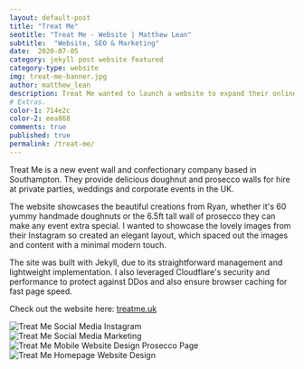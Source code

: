 ```yaml
---
layout: default-post
title: "Treat Me"
seotitle: "Treat Me - Website | Matthew Lean"
subtitle:  "Website, SEO & Marketing"
date:  2020-07-05
category: jekyll post website featured
category-type: website
img: treat-me-banner.jpg
author: matthew_lean
description: Treat Me wanted to launch a website to expand their online presence and reach new customers through Social Media Marketing. I worked with them to build a website and startup their business, advising with content creation and SEO. 
# Extras.
color-1: 714e2c
color-2: eea868
comments: true
published: true
permalink: /treat-me/
---
```


Treat Me is a new event wall and confectionary company based in Southampton. They provide delicious doughnut and prosecco walls for hire at private parties, weddings and corporate events in the UK.      

The website showcases the beautiful creations from Ryan, whether it's 60 yummy handmade doughnuts or the 6.5ft tall wall of prosecco they can make any event extra special. I wanted to showcase the lovely images from their Instagram so created an elegant layout, which spaced out the images and content with a minimal modern touch.

The site was built with Jekyll, due to its straightforward management and lightweight implementation. I also leveraged Cloudflare's security and performance to protect against DDos and also ensure browser caching for fast page speed. 

Check out the website here: <a target="_blank" href="https://www.treatme.uk/">treatme.uk</a> 

<div href="#" data-featherlight="{{ site.url }}/assets/site-post/treat-me-social.jpg" class="img"><img alt="Treat Me Social Media Instagram" src="{{ site.url }}/assets/site-post/treat-me-social.jpg"></div>

<div href="#" data-featherlight="{{ site.url }}/assets/site-post/treat-me-mobile-doughnut-screens.png" class="img"><img alt="Treat Me Social Media Marketing" src="{{ site.url }}/assets/site-post/treat-me-mobile-doughnut-screens.png"></div>

<div href="#" data-featherlight="{{ site.url }}/assets/site-post/treat-me-mobile-prosecco-screens.png" class="img"><img alt="Treat Me Mobile Website Design Prosecco Page" src="{{ site.url }}/assets/site-post/treat-me-mobile-prosecco-screens.png"></div>

<div href="#" data-featherlight="{{ site.url }}/assets/site-post/treat-me-homepage-design.jpg" class="img"><img alt="Treat Me Homepage Website Design" src="{{ site.url }}/assets/site-post/treat-me-homepage-design.jpg"></div>





